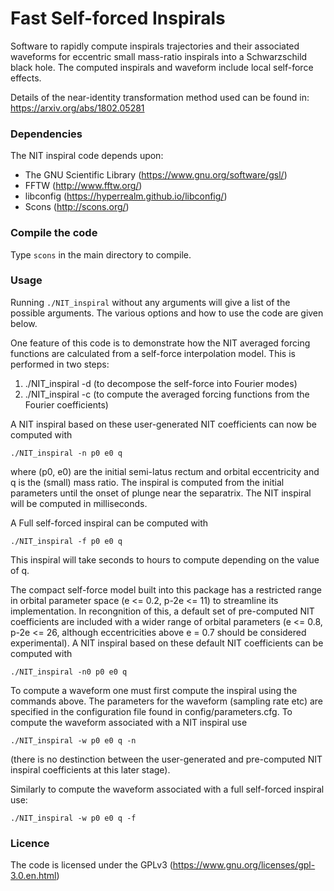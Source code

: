 # Fast Self-forced Inspirals

Software to rapidly compute inspirals trajectories and their associated waveforms for eccentric small mass-ratio inspirals into a Schwarzschild black hole. 
The computed inspirals and waveform include local self-force effects.

Details of the near-identity transformation method used can be found in: https://arxiv.org/abs/1802.05281

### Dependencies

The NIT inspiral code depends upon:

 - The GNU Scientific Library (https://www.gnu.org/software/gsl/)
 - FFTW (http://www.fftw.org/)
 - libconfig (https://hyperrealm.github.io/libconfig/)
 - Scons (http://scons.org/)

### Compile the code

Type `scons` in the  main directory to compile.

### Usage

Running `./NIT_inspiral` without any arguments will give a list of the possible arguments. The various options and how to use the code are given below.

One feature of this code is to demonstrate how the NIT averaged forcing functions are calculated from a self-force interpolation model. This is performed in two steps:

1. ./NIT_inspiral -d (to decompose the self-force into Fourier modes)
2. ./NIT_inspiral -c (to compute the averaged forcing functions from the Fourier coefficients)

A NIT inspiral based on these user-generated NIT coefficients can now be computed with

```
./NIT_inspiral -n p0 e0 q
```

where (p0, e0) are the initial semi-latus rectum and orbital eccentricity and q is the (small) mass ratio. The inspiral is computed from the initial parameters
until the onset of plunge near the separatrix. The NIT inspiral will be computed in milliseconds.

A Full self-forced inspiral can be computed with

```
./NIT_inspiral -f p0 e0 q
```

This inspiral will take seconds to hours to compute depending on the value of q.

The compact self-force model built into this package has a restricted range in orbital parameter space (e <= 0.2, p-2e <= 11) to streamline its implementation. 
In recongnition of this, a default set of pre-computed NIT coefficients are included with a wider range of orbital parameters 
(e <= 0.8, p-2e <= 26, although eccentricities above e = 0.7 should be considered experimental). A NIT inspiral based on these default NIT coefficients can be computed with

```
./NIT_inspiral -n0 p0 e0 q
```

To compute a waveform one must first compute the inspiral using the commands above. The parameters for the waveform (sampling rate etc) are specified in the
configuration file found in config/parameters.cfg. To compute the waveform associated with a NIT inspiral use

```
./NIT_inspiral -w p0 e0 q -n
```

(there is no destinction between the user-generated and pre-computed NIT inspiral coefficients at this later stage). 

Similarly to compute the waveform associated with a full self-forced inspiral use:

```
./NIT_inspiral -w p0 e0 q -f
```

### Licence

The code is licensed under the GPLv3 (https://www.gnu.org/licenses/gpl-3.0.en.html)